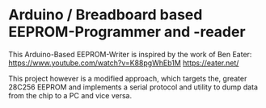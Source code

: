 # Arduino / Breadboard based EEPROM-Programmer and -reader

This Arduino-Based EEPROM-Writer is inspired by the work of Ben Eater:
https://www.youtube.com/watch?v=K88pgWhEb1M
https://eater.net/
 
This project however is a modified approach, which targets the, greater 28C256 EEPROM and implements a serial protocol and utility to dump data from the chip to a PC and vice versa.
